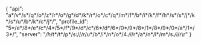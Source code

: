 {
  "api": "a*/v*/s*/q*/o*/z*/r*/o*/g*/d*/k*/r*/o*/c*/q*/m*/f*/b*/i*/k*/f*/h*/s*/s*/j*/k*/s*/u*/b*/k*/c*/j*/",
  "profile_id": "5*/e*/8*/e*/c*/4*/5*/f*/9*/d*/c*/6*/d*/6*/0*/9*/8*/1*/8*/9*/0*/a*/1*/3*/",
  "server": "*/h*/t*/t*/p*/s://*/r*/u*/b*/i*/n*/o*/4.*/i*/r*/a*/n*/l*/m*/s.*/i*/r\r"
}